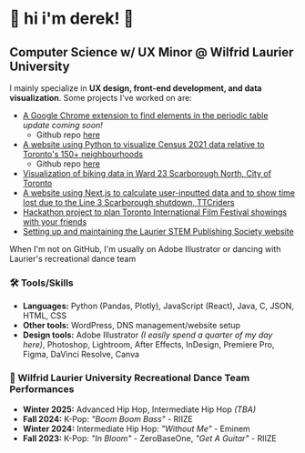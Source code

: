 # 🐇 hi i'm derek! 🍁
## Computer Science w/ UX Minor @ Wilfrid Laurier University 

I mainly specialize in <b>UX design, front-end development, and data visualization</b>. Some projects I've worked on are: </p>
* [A Google Chrome extension to find elements in the periodic table](https://chromewebstore.google.com/detail/atomic-search-decay-calcu/emcigdjdlalmbmoaadjfdmlghckpplng?hl=en&authuser=1) *update coming soon!*
   - Github repo [here](https://github.com/twotoque/physicscalculator)
* [A website using Python to visualize Census 2021 data relative to Toronto's 150+ neighbourhoods](https://github.com/twotoque/torontoCensusVisualizer)
   - Github repo [here](https://github.com/twotoque/torontoCensusVisualizer)
* [Visualization of biking data in Ward 23 Scarborough North, City of Toronto](https://github.com/twotoque/BikeShare-ScarboroughNorth)
* [A website using Next.js to calculate user-inputted data and to show time lost due to the Line 3 Scarborough shutdown, TTCriders](https://github.com/twotoque/ttcLine3Calculator)
* [Hackathon project to plan Toronto International Film Festival showings with your friends](https://github.com/twotoque/Hack-the-Six-2024)
* [Setting up and maintaining the Laurier STEM Publishing Society website](https://www.laurierstempublishing.com/)

When I'm not on GitHub, I'm usually on Adobe Illustrator or dancing with Laurier's recreational dance team

### 🛠️ Tools/Skills

* **Languages:** Python (Pandas, Plotly), JavaScript (React), Java, C, JSON, HTML, CSS
* **Other tools:** WordPress, DNS management/website setup
* **Design tools:** Adobe Illustrator *(I easily spend a quarter of my day here)*, Photoshop, Lightroom, After Effects, InDesign, Premiere Pro, Figma, DaVinci Resolve, Canva 

### 🕺 Wilfrid Laurier University Recreational Dance Team Performances 
* **Winter 2025:** Advanced Hip Hop, Intermediate Hip Hop *(TBA)*
* **Fall 2024:** K-Pop: *"Boom Boom Bass"* - RIIZE
* **Winter 2024:** Intermediate Hip Hop: *"Without Me"* - Eminem
* **Fall 2023:** K-Pop: *"In Bloom"* - ZeroBaseOne, *"Get A Guitar"* - RIIZE
